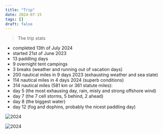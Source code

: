 ```yaml
---
title: "Trip"
date: 2024-07-15
tags: []
draft: false
---
```


> The trip stats

- completed 13th of July 2024
- started 21st of June 2023
- 13 paddling days
- 9 overnight tent campings
- 3 breaks (weather and running out of vacation days)
- 200 nautical miles in 9 days 2023 (exhausting weather and sea state)
- 114 nautical miles in 4 days 2024 (superb conditions)
- 314 nautical miles (581 km or 361 statute miles):
- day 5 (the most exhausing day, rain, misty and strong offshore wind)
- day 7 (the 7 cell storms, 5 behind, 2 ahead)
- day 8 (the biggest water)
- day 12 (fog and dophins, probably the nicest paddling day)

![2024](/img/trip2e.png)

![2024](/img/trip.JPG)
